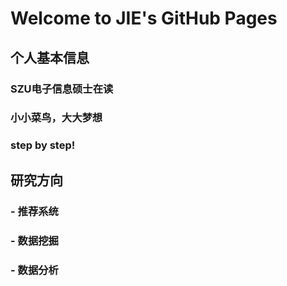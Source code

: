 # Welcome to JIE's GitHub Pages
## 个人基本信息
###   SZU电子信息硕士在读   
###   小小菜鸟，大大梦想  
###   step by step!

## 研究方向
### - 推荐系统
### - 数据挖掘
### - 数据分析
    


